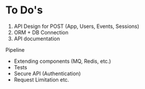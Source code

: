 
# To Do's

1. API Design for POST (App, Users, Events, Sessions)
2. ORM + DB Connection
3. API documentation

Pipeline

- Extending components (MQ, Redis, etc.)
- Tests
- Secure API (Authentication)
- Request Limitation etc.
